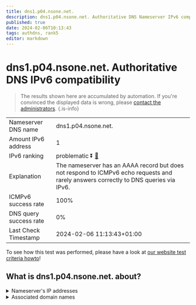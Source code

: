 ```yaml
---
title: dns1.p04.nsone.net.
description: dns1.p04.nsone.net. Authoritative DNS Nameserver IPv6 compatibility
published: true
date: 2024-02-06T10:13:43
tags: authdns, rank5
editor: markdown
---
```


# dns1.p04.nsone.net. Authoritative DNS IPv6 compatibility

> The results shown here are accumulated by automation. If you're convinced the displayed data is wrong, please [contact the administrators](/howto/chat). 
{.is-info}




|   |   |
| - | - |
| Nameserver DNS name | dns1.p04.nsone.net.
| Amount IPv6 address | 1
| IPv6 ranking | problematic :arrow_double_down: [🔗](/howto/ranking) |
| Explanation | The nameserver has an AAAA record but does not respond to ICMPv6 echo requests and rarely answers correctly to DNS queries via IPv6. |
| ICMPv6 success rate | 100%|
| DNS query success rate | 0% |
| Last Check Timestamp | 2024-02-06 11:13:43+01:00 |

To see how this test was performed, please have a look at [our website test criteria howto](/howto/testcriteria/authdns)!


## What is dns1.p04.nsone.net. about?




<details>
<summary>Nameserver's IP addresses</summary>

2620:4d:4000:6259:7:4:0:1

</details>



<details>
<summary>Associated domain names</summary>

www.theguardian.com

</details>
